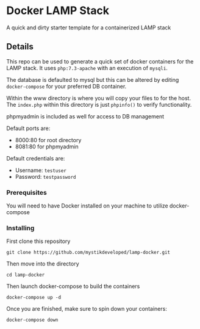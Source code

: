 # Docker LAMP Stack

A quick and dirty starter template for a containerized LAMP stack

## Details

This repo can be used to generate a quick set of docker containers for the LAMP stack. It uses `php:7.3-apache` with an execution of `mysqli`.

The database is defaulted to mysql but this can be altered by editing `docker-compose` for your preferred DB container.

Within the www directory is where you will copy your files to for the host. The `index.php` within this directory is just `phpinfo()` to verify functionality.

phpmyadmin is included as well for access to DB management

Default ports are:

- 8000:80 for root directory
- 8081:80 for phpmyadmin

Default credentials are:
- Username: `testuser`
- Password: `testpassword`

### Prerequisites

You will need to have Docker installed on your machine to utilize docker-compose

### Installing

First clone this repository

```
git clone https://github.com/mystikdeveloped/lamp-docker.git
```

Then move into the directory

```
cd lamp-docker
```

Then launch docker-compose to build the containers

```
docker-compose up -d
```

Once you are finished, make sure to spin down your containers:

```
docker-compose down
```
